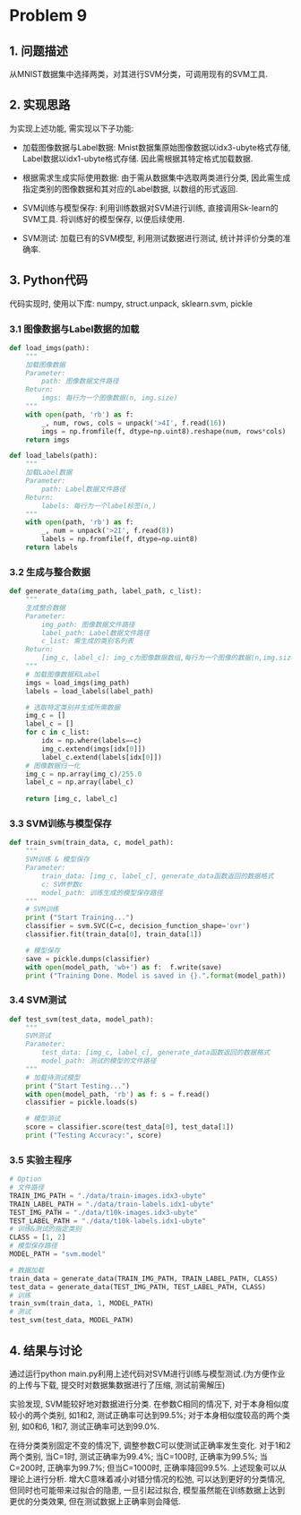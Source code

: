# Problem 9
## 1. 问题描述

从MNIST数据集中选择两类，对其进行SVM分类，可调用现有的SVM工具.

## 2. 实现思路

为实现上述功能, 需实现以下子功能:

* 加载图像数据与Label数据: Mnist数据集原始图像数据以idx3-ubyte格式存储, Label数据以idx1-ubyte格式存储. 因此需根据其特定格式加载数据.

* 根据需求生成实际使用数据: 由于需从数据集中选取两类进行分类, 因此需生成指定类别的图像数据和其对应的Label数据, 以数组的形式返回.

* SVM训练与模型保存: 利用训练数据对SVM进行训练, 直接调用Sk-learn的SVM工具. 将训练好的模型保存, 以便后续使用.

* SVM测试: 加载已有的SVM模型, 利用测试数据进行测试, 统计并评价分类的准确率.

## 3. Python代码

代码实现时, 使用以下库: numpy, struct.unpack, sklearn.svm, pickle

### 3.1 图像数据与Label数据的加载
```Python
def load_imgs(path):
    """
    加载图像数据
    Parameter:
        path: 图像数据文件路径
    Return:
        imgs: 每行为一个图像数据(n, img.size)
    """
    with open(path, 'rb') as f:
        _, num, rows, cols = unpack('>4I', f.read(16))
        imgs = np.fromfile(f, dtype=np.uint8).reshape(num, rows*cols)
    return imgs

def load_labels(path):
    """
    加载Label数据
    Parameter:
        path: Label数据文件路径
    Return:
        labels: 每行为一个label标签(n,)
    """
    with open(path, 'rb') as f:
        _, num = unpack('>2I', f.read(8))
        labels = np.fromfile(f, dtype=np.uint8)
    return labels
```

### 3.2 生成与整合数据
```Python
def generate_data(img_path, label_path, c_list):
    """
    生成整合数据
    Parameter:
        img_path: 图像数据文件路径
        label_path: Label数据文件路径
        c_list: 需生成的类别名列表
    Return:
        [img_c, label_c]: img_c为图像数据数组,每行为一个图像的数据(n,img.size);label_c为标签数据数组,每行为一个标签的数据(n,)
    """
    # 加载图像数据和Label
    imgs = load_imgs(img_path)
    labels = load_labels(label_path)

    # 选取特定类别并生成所需数据
    img_c = []
    label_c = []
    for c in c_list:
        idx = np.where(labels==c)
        img_c.extend(imgs[idx[0]])
        label_c.extend(labels[idx[0]])
    # 图像数据归一化
    img_c = np.array(img_c)/255.0 
    label_c = np.array(label_c)
    
    return [img_c, label_c]
```

### 3.3 SVM训练与模型保存
```Python
def train_svm(train_data, c, model_path):
    """
    SVM训练 & 模型保存
    Parameter:
        train_data: [img_c, label_c], generate_data函数返回的数据格式
        c: SVM参数c
        model_path: 训练生成的模型保存路径
    """
    # SVM训练
    print ("Start Training...")
    classifier = svm.SVC(C=c, decision_function_shape='ovr')
    classifier.fit(train_data[0], train_data[1])

    # 模型保存
    save = pickle.dumps(classifier)
    with open(model_path, 'wb+') as f:  f.write(save)
    print ("Training Done. Model is saved in {}.".format(model_path))
```

### 3.4 SVM测试
```Python
def test_svm(test_data, model_path):
    """
    SVM测试
    Parameter:
        test_data: [img_c, label_c], generate_data函数返回的数据格式
        model_path: 测试的模型的文件路径
    """
    # 加载待测试模型
    print ("Start Testing...")
    with open(model_path, 'rb') as f: s = f.read()
    classifier = pickle.loads(s)

    # 模型测试
    score = classifier.score(test_data[0], test_data[1])
    print ("Testing Accuracy:", score)
```

### 3.5 实验主程序
```Python
# Option
# 文件路径
TRAIN_IMG_PATH = "./data/train-images.idx3-ubyte"
TRAIN_LABEL_PATH = "./data/train-labels.idx1-ubyte"
TEST_IMG_PATH = "./data/t10k-images.idx3-ubyte"
TEST_LABEL_PATH = "./data/t10k-labels.idx1-ubyte"
# 训练&测试的指定类别
CLASS = [1, 2]
# 模型保存路径
MODEL_PATH = "svm.model"

# 数据加载
train_data = generate_data(TRAIN_IMG_PATH, TRAIN_LABEL_PATH, CLASS)
test_data = generate_data(TEST_IMG_PATH, TEST_LABEL_PATH, CLASS)
# 训练
train_svm(train_data, 1, MODEL_PATH)
# 测试
test_svm(test_data, MODEL_PATH)
```

## 4. 结果与讨论

通过运行python main.py利用上述代码对SVM进行训练与模型测试.(为方便作业的上传与下载, 提交时对数据集数据进行了压缩, 测试前需解压)

实验发现, SVM能较好地对数据进行分类. 在参数C相同的情况下, 对于本身相似度较小的两个类别, 如1和2, 测试正确率可达到99.5\%;
对于本身相似度较高的两个类别, 如0和6, 1和7, 测试正确率可达到99.0\%.

在待分类类别固定不变的情况下, 调整参数C可以使测试正确率发生变化. 对于1和2两个类别, 当C=1时, 测试正确率为99.4\%; 当C=100时, 正确率为99.5\%;
当C=200时, 正确率为99.7\%; 但当C=1000时, 正确率降回99.5\%.
上述现象可以从理论上进行分析. 增大C意味着减小对错分情况的松弛, 可以达到更好的分类情况, 但同时也可能带来过拟合的隐患, 一旦引起过拟合, 模型虽然能在训练数据上达到更优的分类效果, 但在测试数据上正确率则会降低.
